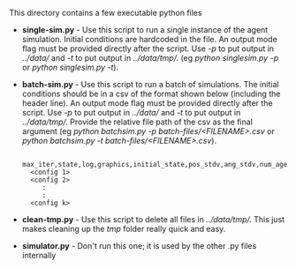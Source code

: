 This directory contains a few executable python files

*  **single-sim.py** - Use this script to run a single instance of the agent simulation. Initial conditions are hardcoded in the file. An output mode flag must be provided directly after the script. Use *-p* to put output in *../data/* and *-t* to put output in *../data/tmp/.* (eg *python singlesim.py -p* or *python singlesim.py -t*).
* **batch-sim.py** - Use this script to run a batch of simulations. The initial conditions should be in a csv of the format shown below (including the header line). An output mode flag must be provided directly after the script. Use *-p* to put output in *../data/* and *-t* to put output in *../data/tmp/.* Provide the relative file path of the csv as the final argument (eg *python batchsim.py -p batch-files/\<FILENAME\>.csv* or *python batchsim.py -t batch-files/\<FILENAME\>.csv*).


        max_iter,state,log,graphics,initial_state,pos_stdv,ang_stdv,num_agents,alpha,perceived_weight,threshold,velocity
        <config 1>
        <config 2>
           :
           :
        <config k>

* **clean-tmp.py** - Use this script to delete all files in *../data/tmp/.* This just makes cleaning up the *tmp* folder really quick and easy.
* **simulator.py** - Don't run this one; it is used by the other .py files internally
